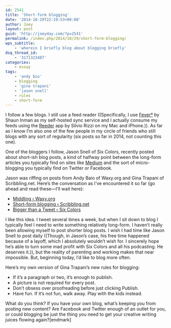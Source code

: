 ```yaml
---
id: 2541
title: 'Short-form blogging'
date: '2014-10-29T22:19:53+00:00'
author: Joey
layout: post
guid: 'http://joeyday.com/?p=2541'
permalink: /index.php/2014/10/29/short-form-blogging/
wps_subtitle:
    - 'wherein I briefly blog about blogging briefly'
dsq_thread_id:
    - '3171323487'
categories:
    - essay
tags:
    - 'andy bio'
    - blogging
    - 'gina trapani'
    - 'jason snell'
    - rules
    - short-form
---
```


I follow a few blogs. I still use a feed reader ((Specifically, I use [Feverº](http://feedafever.com/ "Feverº") by Shaun Inman as my self-hosted sync service and I actually consume my feeds using the [Reeder](http://reederapp.com/ "Reeder") app by Silvio Rizzi on my Mac and iPhone.)). As far as I know I’m also one of the few people in my circle of friends who still blogs with any sort of regularity (six posts so far in 2014, not counting this one).

One of the bloggers I follow, Jason Snell of Six Colors, recently posted about short-ish blog posts, a kind of halfway point between the long-form articles you typically find on sites like [Medium](https://medium.com "Medium") and the sort of micro-blogging you typically find on Twitter or Facebook.

Jason was riffing on posts from Andy Baio of Waxy.org and Gina Trapani of Scribbling.net. Here’s the conversation as I’ve encountered it so far (go ahead and read these—I’ll wait here):

- [Middling ‹ Waxy.org](http://waxy.org/2014/10/middling/ "Middling ‹ Waxy.org")
- [Short-form blogging ‹ Scribbling.net](http://scribbling.net/2014/10/16/short-form-blogging/ "Short-form blogging ‹ Scribbling.net")
- [Bigger than a Tweet ‹ Six Colors](http://sixcolors.com/post/2014/10/bigger-than-a-tweet/ "Bigger than a Tweet ‹ Six Colors")

I like this idea. I tweet several times a week, but when I sit down to blog I typically feel I need to write something relatively long-form. I haven’t really been allowing myself to post shorter blog posts. I wish I had time like Jason Snell to post daily ((Though, in Jason’s case, his free time happened because of a layoff, which I absolutely wouldn’t wish for. I sincerely hope he’s able to turn some mad profit with Six Colors and all his podcasting. He deserves it.)), but the reality of parenting and working makes that near impossible. But, beginning today, I’d like to blog more often.

Here’s my own version of Gina Trapani’s new rules for blogging:

- If it’s a paragraph or two, it’s enough to publish.
- A picture is not required for every post.
- Don’t obsess over proofreading before just clicking Publish.
- Have fun. If it’s not fun, walk away. Play with the kids instead.

What do you think? If you have your own blog, what’s keeping you from posting new content? Are Facebook and Twitter enough of an outlet for you, or could blogging be just the thing you need to get your creative writing juices flowing again?\[endmark\]